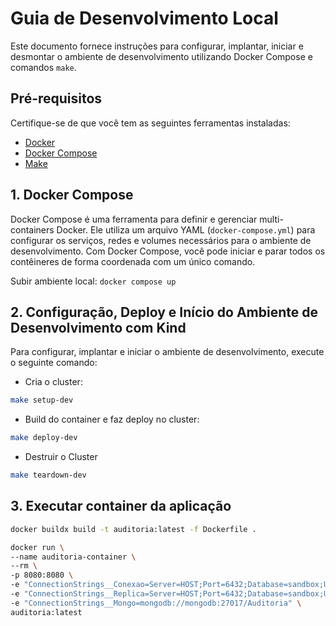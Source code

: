 # Guia de Desenvolvimento Local

Este documento fornece instruções para configurar, implantar, iniciar e desmontar o ambiente de desenvolvimento utilizando Docker Compose e comandos `make`.

## Pré-requisitos

Certifique-se de que você tem as seguintes ferramentas instaladas:

- [Docker](https://docs.docker.com/get-docker/)
- [Docker Compose](https://docs.docker.com/compose/install/)
- [Make](https://www.gnu.org/software/make/)

## 1. Docker Compose

Docker Compose é uma ferramenta para definir e gerenciar multi-containers Docker. Ele utiliza um arquivo YAML (`docker-compose.yml`) para configurar os serviços, redes e volumes necessários para o ambiente de desenvolvimento. Com Docker Compose, você pode iniciar e parar todos os contêineres de forma coordenada com um único comando.

Subir ambiente local: `docker compose up`

## 2. Configuração, Deploy e Início do Ambiente de Desenvolvimento com Kind

Para configurar, implantar e iniciar o ambiente de desenvolvimento, execute o seguinte comando:

* Cria o cluster:
```bash
make setup-dev
```
* Build do container e faz deploy no cluster:
```bash
make deploy-dev
```

* Destruir o Cluster
```bash
make teardown-dev
```

## 3. Executar container da aplicação
```bash
docker buildx build -t auditoria:latest -f Dockerfile .

docker run \
--name auditoria-container \
--rm \
-p 8080:8080 \
-e "ConnectionStrings__Conexao=Server=HOST;Port=6432;Database=sandbox;User Id=sa_sandbox;Password=DBPASSWORD;Enlist=true;ApplicationName=Auditoria;" \
-e "ConnectionStrings__Replica=Server=HOST;Port=6432;Database=sandbox;User Id=sa_sandbox;Password=DBPASSWORD;Enlist=true;ApplicationName=Auditoria;" \
-e "ConnectionStrings__Mongo=mongodb://mongodb:27017/Auditoria" \
auditoria:latest
```